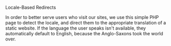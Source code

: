 Locale-Based Redirects

In order to better serve users who visit our sites, we use this simple PHP page to detect the locale, and direct them to the appropriate translation of a static website. If the language the user speaks isn't available, they automatically default to English, because the Anglo-Saxons took the world over.
